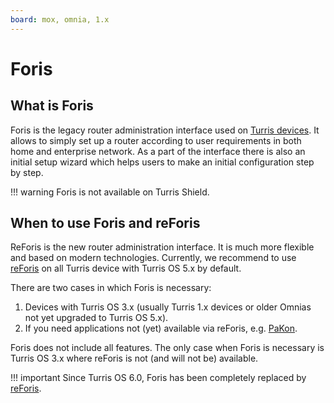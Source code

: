 ```yaml
---
board: mox, omnia, 1.x
---
```

# Foris

## What is Foris

Foris is the legacy router administration interface used on
[Turris devices](../models.md). It allows to simply set up
a router according to user requirements in both home and
enterprise network. As a part of the interface there is also
an initial setup wizard which helps users to make an initial
configuration step by step.

!!! warning
    Foris is not available on Turris Shield.

## When to use Foris and reForis

ReForis is the new router administration interface. It is much more
flexible and based on modern technologies. Currently, we recommend
to use [reForis](../reforis/intro.md) on all Turris device with
Turris OS 5.x by default.

There are two cases in which Foris is necessary:

1. Devices with Turris OS 3.x (usually Turris 1.x devices or older
   Omnias not yet upgraded to Turris OS 5.x).
2. If you need applications not (yet) available via reForis,
   e.g. [PaKon](../apps/pakon.md).

Foris does not include all features. The only case when Foris
is necessary is Turris OS 3.x where reForis is not (and will not be)
available.

!!! important
    Since Turris OS 6.0, Foris has been completely replaced by
    [reForis](../reforis/intro.md).
